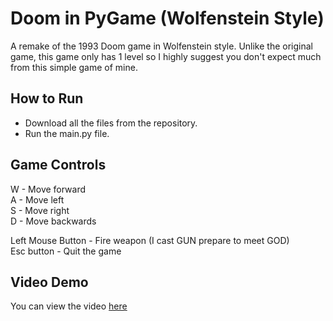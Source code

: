 # Doom in PyGame (Wolfenstein Style)
A remake of the 1993 Doom game in Wolfenstein style. Unlike the original game, this game only has 1 level so I highly suggest you don't expect much from this simple game of mine.

## How to Run
- Download all the files from the repository.
- Run the main.py file.

## Game Controls
W - Move forward<br>
A - Move left<br>
S - Move right<br>
D - Move backwards<br>

Left Mouse Button - Fire weapon (I cast GUN prepare to meet GOD)<br>
Esc button - Quit the game

## Video Demo
You can view the video [here](https://drive.google.com/file/d/12mJG4ujA8oD3-cQTm-cD0coT4Kgef86A/view?t=2)
